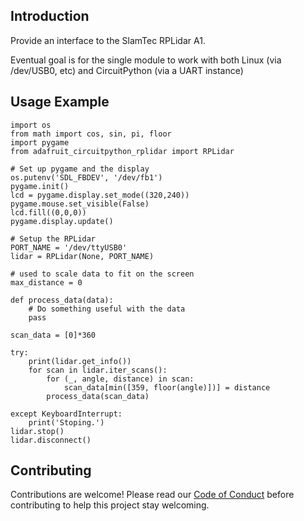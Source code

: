 ## Introduction ##

Provide an interface to the SlamTec RPLidar A1.

Eventual goal is for the single module to work with both Linux (via /dev/USB0, etc) and CircuitPython (via a UART instance)

## Usage Example ##

    import os
    from math import cos, sin, pi, floor
    import pygame
    from adafruit_circuitpython_rplidar import RPLidar

    # Set up pygame and the display
    os.putenv('SDL_FBDEV', '/dev/fb1')
    pygame.init()
    lcd = pygame.display.set_mode((320,240))
    pygame.mouse.set_visible(False)
    lcd.fill((0,0,0))
    pygame.display.update()

    # Setup the RPLidar
    PORT_NAME = '/dev/ttyUSB0'
    lidar = RPLidar(None, PORT_NAME)

    # used to scale data to fit on the screen
    max_distance = 0

    def process_data(data):
        # Do something useful with the data
        pass

    scan_data = [0]*360

    try:
        print(lidar.get_info())
        for scan in lidar.iter_scans():
            for (_, angle, distance) in scan:
                scan_data[min([359, floor(angle)])] = distance
            process_data(scan_data)

    except KeyboardInterrupt:
        print('Stoping.')
    lidar.stop()
    lidar.disconnect()


## Contributing ##

Contributions are welcome! Please read our [Code of Conduct](https://github.com/adafruit/Adafruit_circuitpython_CircuitPython_RPLIDAR/blob/master/CODE_OF_CONDUCT.md)
before contributing to help this project stay welcoming.
